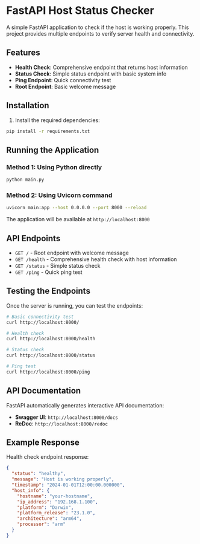 # FastAPI Host Status Checker

A simple FastAPI application to check if the host is working properly. This project provides multiple endpoints to verify server health and connectivity.

## Features

- **Health Check**: Comprehensive endpoint that returns host information
- **Status Check**: Simple status endpoint with basic system info
- **Ping Endpoint**: Quick connectivity test
- **Root Endpoint**: Basic welcome message

## Installation

1. Install the required dependencies:
```bash
pip install -r requirements.txt
```

## Running the Application

### Method 1: Using Python directly
```bash
python main.py
```

### Method 2: Using Uvicorn command
```bash
uvicorn main:app --host 0.0.0.0 --port 8000 --reload
```

The application will be available at `http://localhost:8000`

## API Endpoints

- `GET /` - Root endpoint with welcome message
- `GET /health` - Comprehensive health check with host information
- `GET /status` - Simple status check
- `GET /ping` - Quick ping test

## Testing the Endpoints

Once the server is running, you can test the endpoints:

```bash
# Basic connectivity test
curl http://localhost:8000/

# Health check
curl http://localhost:8000/health

# Status check
curl http://localhost:8000/status

# Ping test
curl http://localhost:8000/ping
```

## API Documentation

FastAPI automatically generates interactive API documentation:
- **Swagger UI**: `http://localhost:8000/docs`
- **ReDoc**: `http://localhost:8000/redoc`

## Example Response

Health check endpoint response:
```json
{
  "status": "healthy",
  "message": "Host is working properly",
  "timestamp": "2024-01-01T12:00:00.000000",
  "host_info": {
    "hostname": "your-hostname",
    "ip_address": "192.168.1.100",
    "platform": "Darwin",
    "platform_release": "23.1.0",
    "architecture": "arm64",
    "processor": "arm"
  }
}
``` 